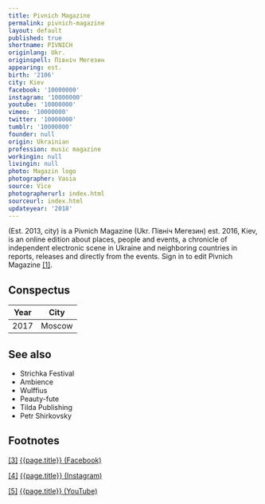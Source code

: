 ```yaml
---
title: Pivnich Magazine
permalink: pivnich-magazine
layout: default
published: true
shortname: PIVNICH
originlang: Ukr.
originspell: Північ Mегезин
appearing: est.
birth: '2106'
city: Kiev
facebook: '10000000'
instagram: '10000000'
youtube: '10000000'
vimeo: '10000000'
twitter: '10000000'
tumblr: '10000000'
founder: null
origin: Ukrainian
profession: music magazine
workingin: null
livingin: null
photo: Magazin logo
photographer: Vasia
source: Vice
photographerurl: index.html
sourceurl: index.html
updateyear: '2018'
---
```

(Est. 2013, city) is a Pivnich Magazine (Ukr. Північ Mегезин) est. 2016, Kiev, is an online edition about places, people and events, a chronicle of independent electronic scene in Ukraine and neighboring countries in reports, releases and directly from the events. Sign in to edit Pivnich Magazine <span id="a1">[\[1\]](#f1)</span>.

## Conspectus

|Year|City|
|-|-|
|2017|Moscow|


## See also

+ Strichka Festival
+ Ambience
+ Wulffius
+ Peauty-fute
+ Tilda Publishing
+ Petr Shirkovsky

## Footnotes

[[3]](#a3) <span id="f3"></span> [{{page.title}} (Facebook)](index)

[[4]](#a4) <span id="f4"></span> [{{page.title}} (Instagram)](index)

[[5]](#a5) <span id="f5"></span> [{{page.title}} (YouTube)](index)

